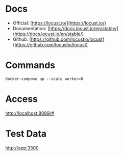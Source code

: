 # Docs

- Official: [https://locust.io/](https://locust.io/)
- Documentation: [https://docs.locust.io/en/stable/](https://docs.locust.io/en/stable/)
- Github: [https://github.com/locustio/locust](https://github.com/locustio/locust)

# Commands

`docker-compose up --scale worker=8`


# Access

[http://localhost:8089/#](http://localhost:8089/#)

# Test Data

[http://app:3300](http://app:3300)
